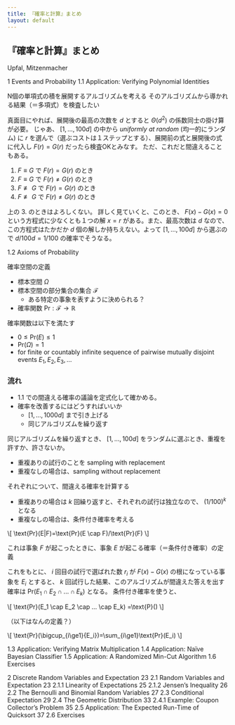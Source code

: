 ```yaml
---
title: 『確率と計算』まとめ
layout: default
---
```


## 『確率と計算』まとめ

Upfal, Mitzenmacher

1 Events and Probability
1.1 Application: Verifying Polynomial Identities

N個の単項式の積を展開するアルゴリズムを考える
そのアルゴリズムから導かれる結果（＝多項式）を検査したい

真面目にやれば、展開後の最高の次数を $d$ とすると $\Theta(d^2)$ の係数同士の掛け算が必要。
じゃあ、 $[1,...,100d]$ の中から _uniformly at random_ (均一的にランダム) に $r$ を選んで（選ぶコストは１ステップとする）、展開前の式と展開後の式に代入し $F(r)=G(r)$ だったら検査OKとみなす。
ただ、これだと間違えることもある。

1. $F \equiv G$ で $F(r)=G(r)$ のとき
2. $F \equiv G$ で $F(r)\not=G(r)$ のとき
3. $F \not\equiv G$ で $F(r)=G(r)$ のとき
4. $F \not\equiv G$ で $F(r)\not=G(r)$ のとき

上の 3. のときはよろしくない。
詳しく見ていくと、このとき、 $F(x)-G(x)=0$ という方程式に少なくとも１つの解 $x=r$ がある。また、最高次数は $d$ なので、この方程式はたかだか $d$ 個の解しか持ちえない。よって $[1,...,100d]$ から選ぶので $d/100d=1/100$ の確率でそうなる。

1.2 Axioms of Probability

確率空間の定義

* 標本空間 $\Omega$
* 標本空間の部分集合の集合 $\mathcal{F}$
	* ある特定の事象を表すように決められる？
* 確率関数 $\text{Pr}: \mathcal{F} \rightarrow \mathbb{R}$

確率関数は以下を満たす

* $0 \le \text{Pr}(E) \le 1$ 
* $\text{Pr}(\Omega) =  1$
* for finite or countably infinite sequence of pairwise mutually disjoint events $E_1, E_2, E_3, ...$

### 流れ

* 1.1 での間違える確率の議論を定式化して確かめる。
* 確率を改善するにはどうすればいいか
	* $[1,...,1000d]$ まで引き上げる
	* 同じアルゴリズムを繰り返す

同じアルゴリズムを繰り返すとき、 $[1,...,100d]$ をランダムに選ぶとき、重複を許すか、許さないか。

* 重複ありの試行のことを sampling with replacement
* 重複なしの場合は、sampling without replacement

それぞれについて、間違える確率を計算する

* 重複ありの場合は $k$ 回繰り返すと、それぞれの試行は独立なので、 $(1/100)^k$ となる
* 重複なしの場合は、条件付き確率を考える

\\[
\text{Pr}(E|F)=\text{Pr}(E \cap F)/\text{Pr}(F)
\\]

これは事象 $F$ が起こったときに、事象 $E$ が起こる確率（＝条件付き確率）の定義

これをもとに、 $i$ 回目の試行で選ばれた数 $r_i$ が $F(x)-G(x)$ の根になっている事象を $E_i$ とすると、
$k$ 回試行した結果、このアルゴリズムが間違えた答えを出す確率は $\text{Pr}(E_1 \cap E_2 \cap ... \cap E_k)$ となる。
条件付き確率を使うと、

\\[
\text{Pr}(E_1 \cap E_2 \cap ... \cap E_k)
=\text{P}()
\\]

（以下はなんの定義？）

\\[
\text{Pr}(\bigcup_{i\ge1}{E_i})=\sum_{i\ge1}\text{Pr}(E_i)
\\]

1.3 Application: Verifying Matrix Multiplication
1.4 Application: Naïve Bayesian Classifier
1.5 Application: A Randomized Min-Cut Algorithm
1.6 Exercises

2 Discrete Random Variables and Expectation 23
2.1 Random Variables and Expectation 23
2.1.1 Linearity of Expectations 25
2.1.2 Jensen’s Inequality 26
2.2 The Bernoulli and Binomial Random Variables 27
2.3 Conditional Expectation 29
2.4 The Geometric Distribution 33
2.4.1 Example: Coupon Collector’s Problem 35
2.5 Application: The Expected Run-Time of Quicksort 37
2.6 Exercises

<!--stackedit_data:
eyJoaXN0b3J5IjpbLTEwMTIzMTQ1NjksMTA5NDg0OTk3NSwtMT
gwOTU3Mjg0NSwtMjExOTQwNjcyLC02NjgwNzE1OTAsLTc5ODYz
NTM5Niw1NjAzNTUwMDQsLTIxMTAzMDUwNTIsMTE0NDEyMzQyOC
w4MTI2OTQzNDEsLTMyMjk4NTM3LDgxMjY5NDM0MSwtMTY5MzQw
MTU3MCwtMTY5MzQwMTU3MCwtOTgxNTQxNzYwXX0=
-->
